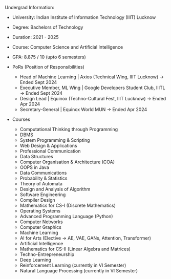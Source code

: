 Undergrad Information:

- University: Indian Institute of Information Technology (IIIT) Lucknow
- Degree: Bachelors of Technology
- Duration: 2021 - 2025
- Course: Computer Science and Artificial Intelligence
- GPA: 8.875 / 10 (upto 6 semesters)
- PoRs (Position of Responsibilities)
  - Head of Machine Learning | Axios (Technical Wing, IIIT Lucknow) -> Ended Sept 2024
  - Executive Member, ML Wing | Google Developers Student Club, IIITL -> Ended Sept 2024
  - Design Lead | Equinox (Techno-Cultural Fest, IIIT Lucknow) -> Ended Apr 2024
  - Secretary-General | Equinox World MUN -> Ended Apr 2024

- Courses
  - Computational Thinking through Programming
  - DBMS
  - System Programming & Scripting
  - Web Design & Applications
  - Professional Communication
  - Data Structures
  - Computer Organisation & Architecture (COA)
  - OOPS in Java
  - Data Communications
  - Probability & Statistics
  - Theory of Automata
  - Design and Analysis of Algorithm
  - Software Engineering
  - Compiler Design
  - Mathematics for CS-I (Discrete Mathematics)
  - Operating Systems
  - Advanced Programming Language (Python)
  - Computer Networks
  - Computer Graphics
  - Machine Learning
  - AI for Arts (Elective -> AE, VAE, GANs, Attention, Transformer)
  - Artificial Intelligence
  - Mathematics for CS-II (Linear Algebra and Matrices)
  - Techno-Entrepreneurship
  - Deep Learning
  - Reinforcement Learning (currently in VI Semester)
  - Natural Language Processing (currently in VI Semester)
